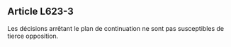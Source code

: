 Article L623-3
----
Les décisions arrêtant le plan de continuation ne sont pas susceptibles de
tierce opposition.
